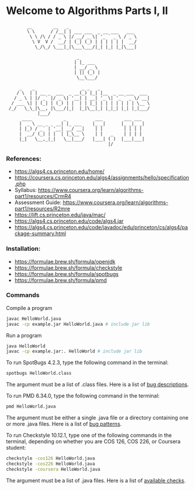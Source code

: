 # Welcome to Algorithms Parts I, II

```
        __        __   _
        \ \      / /__| | ___ ___  _ __ ___   ___
         \ \ /\ / / _ \ |/ __/ _ \| '_ ` _ \ / _ \
          \ V  V /  __/ | (_| (_) | | | | | |  __/
           \_/\_/ \___|_|\___\___/|_| |_| |_|\___|

                           _
                          | |_ ___
                          | __/ _ \
                          | || (_) |
                           \__\___/

     _    _                  _ _   _
    / \  | | __ _  ___  _ __(_) |_| |__  _ __ ___  ___
   / _ \ | |/ _` |/ _ \| '__| | __| '_ \| '_ ` _ \/ __|
  / ___ \| | (_| | (_) | |  | | |_| | | | | | | | \__ \
 /_/   \_\_|\__, |\___/|_|  |_|\__|_| |_|_| |_| |_|___/
            |___/
      ____            _           ___        ___ ___
     |  _ \ __ _ _ __| |_ ___    |_ _|      |_ _|_ _|
     | |_) / _` | '__| __/ __|    | |        | | | |
     |  __/ (_| | |  | |_\__ \    | |   _    | | | |
     |_|   \__,_|_|   \__|___/   |___| ( )  |___|___|
                                       |/
```

### References:

* https://algs4.cs.princeton.edu/home/
* https://coursera.cs.princeton.edu/algs4/assignments/hello/specification.php
* Syllabus: https://www.coursera.org/learn/algorithms-part1/resources/CrmR4
* Assessment Guide: https://www.coursera.org/learn/algorithms-part1/resources/R2mre
* https://lift.cs.princeton.edu/java/mac/
* https://algs4.cs.princeton.edu/code/algs4.jar
* https://algs4.cs.princeton.edu/code/javadoc/edu/princeton/cs/algs4/package-summary.html

### Installation:

* https://formulae.brew.sh/formula/openjdk
* https://formulae.brew.sh/formula/checkstyle
* https://formulae.brew.sh/formula/spotbugs
* https://formulae.brew.sh/formula/pmd

### Commands

Compile a program

```sh
javac HelloWorld.java
javac -cp example.jar HelloWorld.java # include jar lib
```

Run a program

```sh
java HelloWorld
javac -cp example.jar:. HelloWorld # include jar lib
```

To run SpotBugs 4.2.3, type the following command in the terminal:

```sh
spotbugs HelloWorld.class
```
The argument must be a list of .class files. Here is a list of [bug descriptions](https://spotbugs.github.io/#bug-descriptions).

To run PMD 6.34.0, type the following command in the terminal:

```sh
pmd HelloWorld.java
```

The argument must be either a single .java file or a directory containing one or more .java files. Here is a list of [bug patterns](https://pmd.github.io/pmd-6.34.0/pmd_rules_java.html).

To run Checkstyle 10.12.1, type one of the following commands in the terminal, depending on whether you are COS 126, COS 226, or Coursera student:

```sh
checkstyle -cos126 HelloWorld.java
checkstyle -cos226 HelloWorld.java
checkstyle -coursera HelloWorld.java
```

The argument must be a list of .java files. Here is a list of [available checks](http://checkstyle.sourceforge.net/checks.html).
